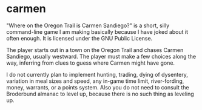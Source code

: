 carmen
======

"Where on the Oregon Trail is Carmen Sandiego?" is a short, silly command-line game I am making basically because I have joked about it often enough.  It is licensed under the GNU Public License.

The player starts out in a town on the Oregon Trail and chases Carmen Sandiego, usually westward.  The player must make a few choices along the way, inferring from clues to guess where Carmen might have gone.

I do not currently plan to implement hunting, trading, dying of dysentery, variation in meal sizes and speed, any in-game time limit, river-fording, money, warrants, or a points system.  Also you do not need to consult the Broderbund almanac to level up, because there is no such thing as leveling up.
